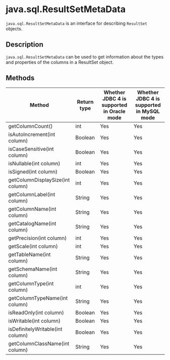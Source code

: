 # java.sql.ResultSetMetaData

`java.sql.ResultSetMetaData` is an interface for describing `ResultSet` objects.

## Description

`java.sql.ResultSetMetaData` can be used to get information about the types and properties of the columns in a ResultSet object.

## Methods



| Method | Return type | Whether JDBC 4 is supported in Oracle mode | Whether JDBC 4 is supported in MySQL mode |
|----------------------------------|---------|----------------------|--------------------|
| getColumnCount() | int | Yes | Yes |
| isAutoIncrement(int column) | Boolean | Yes | Yes |
| isCaseSensitive(int column) | Boolean | Yes | Yes |
| isNullable(int column) | int | Yes | Yes |
| isSigned(int column) | Boolean | Yes | Yes |
| getColumnDisplaySize(int column) | int | Yes | Yes |
| getColumnLabel(int column) | String | Yes | Yes |
| getColumnName(int column) | String | Yes | Yes |
| getCatalogName(int column) | String | Yes | Yes |
| getPrecision(int column) | int | Yes | Yes |
| getScale(int column) | int | Yes | Yes |
| getTableName(int column) | String | Yes | Yes |
| getSchemaName(int column) | String | Yes | Yes |
| getColumnType(int column) | int | Yes | Yes |
| getColumnTypeName(int column) | String | Yes | Yes |
| isReadOnly(int column) | Boolean | Yes | Yes |
| isWritable(int column) | Boolean | Yes | Yes |
| isDefinitelyWritable(int column) | Boolean | Yes | Yes |
| getColumnClassName(int column) | String | Yes | Yes |



